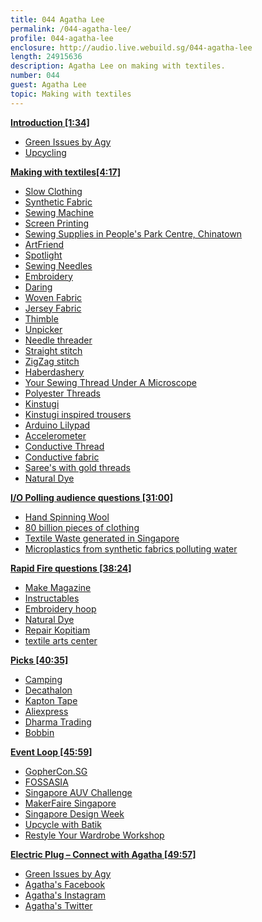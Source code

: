 ```yaml
---
title: 044 Agatha Lee
permalink: /044-agatha-lee/
profile: 044-agatha-lee
enclosure: http://audio.live.webuild.sg/044-agatha-lee
length: 24915636
description: Agatha Lee on making with textiles.
number: 044
guest: Agatha Lee
topic: Making with textiles
---
```


**[Introduction [1:34]](#t=1:34)**

- [Green Issues by Agy](https://greenissuessingapore.blogspot.sg/)
- [Upcycling](https://en.wikipedia.org/wiki/Upcycling)

**[Making with textiles[4:17]](#t=4:17)**

- [Slow Clothing](https://greenissuessingapore.blogspot.sg/2016/12/embracing-slow-clothing.html)
- [Synthetic Fabric](https://en.wikipedia.org/wiki/Synthetic_fabric)
- [Sewing Machine](https://en.wikipedia.org/wiki/Sewing_machine)
- [Screen Printing](https://en.wikipedia.org/wiki/Screen_printing)
- [Sewing Supplies in People's Park Centre, Chinatown](http://fashionmakerspace.com/sewingsupplies/)
- [ArtFriend](https://artfriendonline.com/EN/OnlineUsers/Index)
- [Spotlight](https://www.spotlightstores.com/sg)
- [Sewing Needles](https://en.wikipedia.org/wiki/Sewing_needle)
- [Embroidery](https://en.wikipedia.org/wiki/Embroidery)
- [Daring](https://en.wikipedia.org/wiki/Darning)
- [Woven Fabric](https://en.wikipedia.org/wiki/Woven_fabric)
- [Jersey Fabric](https://en.wikipedia.org/wiki/Jersey_(fabric))
- [Thimble](https://en.wikipedia.org/wiki/Thimble)
- [Unpicker](https://en.wikipedia.org/wiki/Seam_ripper)
- [Needle threader](https://en.wikipedia.org/wiki/Needle_threader)
- [Straight stitch](https://en.wikipedia.org/wiki/Straight_stitch)
- [ZigZag stitch](https://en.wikipedia.org/wiki/Zigzag_stitch)
- [Haberdashery](https://en.wikipedia.org/wiki/Haberdasher)
- [Your Sewing Thread Under A Microscope](https://owensolivia.blogspot.sg/2012/10/your-sewing-thread-under-microscope.html)
- [Polyester Threads](https://en.wikipedia.org/wiki/Polyester)
- [Kinstugi](https://en.wikipedia.org/wiki/Kintsugi)
- [Kinstugi inspired trousers](https://greenissuessingapore.blogspot.sg/2017/02/kintsugi-upcycle-trousers.html)
- [Arduino Lilypad](https://www.arduino.cc/en/Main/ArduinoBoardLilyPad)
- [Accelerometer](https://en.wikipedia.org/wiki/Accelerometer)
- [Conductive Thread](https://learn.sparkfun.com/tutorials/sewing-with-conductive-thread)
- [Conductive fabric](https://en.wikipedia.org/wiki/Conductive_textile)
- [Saree's with gold threads](https://en.wikipedia.org/wiki/Zari)
- [Natural Dye](https://en.wikipedia.org/wiki/Natural_dye)

**[I/O Polling audience questions [31:00]](#t=31:00)**

- [Hand Spinning Wool](https://en.wikipedia.org/wiki/Hand_spinning)
- [80 billion pieces of clothing](http://www.takepart.com/video/2015/05/29/clothes-trash-landfill/)
- [Textile Waste generated in Singapore](http://www.nea.gov.sg/energy-waste/waste-management/waste-statistics-and-overall-recycling)
- [Microplastics from synthetic fabrics polluting water](https://www.theguardian.com/environment/2016/jun/20/microfibers-plastic-pollution-oceans-patagonia-synthetic-clothes-microbeads)

**[Rapid Fire questions [38:24]](#t=31:38)**

- [Make Magazine](http://makezine.com/)
- [Instructables](https://www.instructables.com/)
- [Embroidery hoop](https://en.wikipedia.org/wiki/Embroidery_hoop)
- [Natural Dye](https://en.wikipedia.org/wiki/Natural_dye)
- [Repair Kopitiam](http://repairkopitiam.sg/)
- [textile arts center](http://www.textileartscenter.com/)

**[Picks [40:35]](#t=40:35)**

- [Camping](https://en.wikipedia.org/wiki/Camping)
- [Decathalon](https://www.decathlon.sg/)
- [Kapton Tape](https://en.wikipedia.org/wiki/Kapton)
- [Aliexpress](http://aliexpress.com/)
- [Dharma Trading](http://www.dharmatrading.com/)
- [Bobbin](https://en.wikipedia.org/wiki/Bobbin)

**[Event Loop [45:59]](#t=45:59)**

- [GopherCon.SG ](https://2017.gophercon.sg/)
- [FOSSASIA](http://2017.fossasia.org/)
- [Singapore AUV Challenge](http://sauvc.org/)
- [MakerFaire Singapore](http://www.makerfairesingapore.com/)
- [Singapore Design Week](https://new.designsingapore.org/SDW)
- [Upcycle with Batik](http://bit.ly/BatikUpcycle)
- [Restyle Your Wardrobe Workshop](http://rywardrobe.peatix.com/view)

**[Electric Plug  – Connect with Agatha [49:57]](#t=49:57)**

- [Green Issues by Agy](https://greenissuessingapore.blogspot.sg/)
- [Agatha's Facebook](https://www.facebook.com/GreenIssuesbyAgy/)
- [Agatha's Instagram](https://www.instagram.com/greenissuesbyagy/)
- [Agatha's Twitter](https://twitter.com/greenissuessg)
